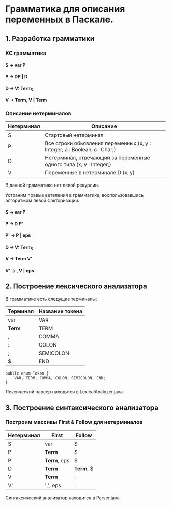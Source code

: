 Грамматика для описания переменных в Паскале.
========

## 1. Разработка грамматики

###  КС грамматика


####  S -> var P

####  P -> DP | D

####  D -> V: **Term**;

####  V -> **Term**, V | **Term**

###  Описание нетерминалов


   Нетерминал | Описание
   ---------- | --------
   S          | Стартовый нетерминал
   P          | Все строки обьявления переменных (x, y : Integer; a : Boolean; c : Char;)
   D          | Нетерминал, отвечающий за переменные одного типа (x, y : Integer;)
   V          | Переменные в нетерминале D (x, y)
   
В данной грамматике нет левой рекурсии. 

Устраним правые ветвления в грамматике, воспользовавшись алгоритмом левой факторизации.

####  S -> var P

####  P -> D P'

####  P' -> P | eps

####  D -> V: **Term**;

####  V -> **Term** V'

####  V' -> , V | eps
 

## 2. Построение лексического анализатора

В грамматике есть следущие терминалы:

   Терминал                 | Название токена              
  --------------------------|------------
   var                      | VAR                  
   **Term**                 | TERM                 
   ,                        | COMMA
   :                        | COLON             
   ;                        | SEMICOLON               
   $                        | END          


```
public enum Token {
    VAR, TERM, COMMA, COLON, SEMICOLON, END;
}
```

Лексический парсер находится в LexicalAnalyzer.java

## 3. Построение синтаксического анализатора

### Построим массивы First & Follow для нетерминалов

   Нетерминал | First         | Follow      
  ------------|---------------|-------------
   S          | var           | $           
   P          | **Term**      | $          
   P'         | **Term**, eps | $
   D          | **Term**      | **Term**, $        
   V          | **Term**      | :          
   V'         | ',', eps      | :           
   
Синтаксический анализатор находится в Parser.java



